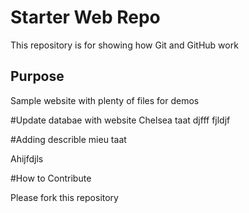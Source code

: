 # Starter Web Repo

This repository is for showing how Git and GitHub work

## Purpose

Sample website with plenty of files for demos

#Update databae with website
Chelsea taat djfff fjldjf 

#Adding describle mieu taat

Ahijfdjls

#How to Contribute

Please fork this repository